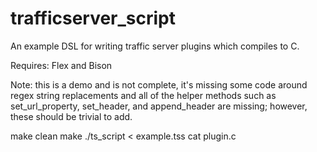 trafficserver_script
====================

An example DSL for writing traffic server plugins which compiles to C.

Requires: Flex and Bison

Note: this is a demo and is not complete, it's missing some code around regex string replacements and all of the helper methods such as set_url_property, set_header, and append_header are missing; however, these should be trivial to add.

make clean
make 
./ts_script < example.tss
cat plugin.c
